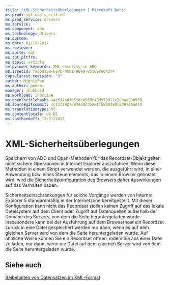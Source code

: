 ```yaml
---
title: "XML-Sicherheitsüberlegungen | Microsoft Docs"
ms.prod: sql-non-specified
ms.prod_service: drivers
ms.service: 
ms.component: ado
ms.technology: drivers
ms.custom: 
ms.date: 01/19/2017
ms.reviewer: 
ms.suite: sql
ms.tgt_pltfrm: 
ms.topic: article
helpviewer_keywords: XML security in ADO
ms.assetid: fadbd38e-6e7b-4b81-96ea-85169c664374
caps.latest.revision: "3"
author: MightyPen
ms.author: genemi
manager: jhubbard
ms.workload: Inactive
ms.openlocfilehash: a4e534adf05fdae559c49d978d21c20bae988950
ms.sourcegitcommit: cc71f1027884462c359effb898390c8d97eaa414
ms.translationtype: MT
ms.contentlocale: de-DE
ms.lasthandoff: 12/21/2017
---
```

# <a name="xml-security-considerations"></a>XML-Sicherheitsüberlegungen
Speichern von ADO und Open-Methoden für das Recordset-Objekt gelten nicht sichere Operationen in Internet Explorer auszuführen. Wenn diese Methoden in einem Skript verwendet werden, die ausgeführt wird, in einer Anwendung bzw. eines Steuerelements, das in einem Browser gehostet wird, wird die Sicherheitskonfiguration des Browsers daher Auswirkungen auf das Verhalten haben.  
  
 Sicherheitseinschränkungen für solche Vorgänge werden von Internet Explorer 5 standardmäßig in der Internetzone bereitgestellt. Mit dieser Konfiguration kann nicht das Recordset stellen keinen Zugriff auf das lokale Dateisystem auf dem Client oder Zugriff auf Datenquellen außerhalb der Domäne des Servers, von dem die Seite heruntergeladen wurde. Insbesondere kann bei der Ausführung auf dem Browserhost ein Recordset zurück in eine Datei gespeichert werden nur dann, wenn es auf dem gleichen Server wird von dem die Seite heruntergeladen wurde. Auf ähnliche Weise können Sie ein Recordset öffnen, indem Sie aus einer Datei zu laden, nur dann, wenn die Datei auf dem gleichen Server wird von dem die Seite heruntergeladen wurde.  
  
## <a name="see-also"></a>Siehe auch  
 [Beibehalten von Datensätzen im XML-Format](../../../ado/guide/data/persisting-records-in-xml-format.md)
